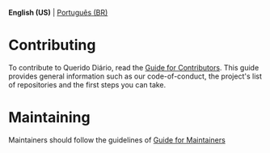 **English (US)** | [Português (BR)](CONTRIBUTING.md)

# Contributing

To contribute to Querido Diário, read the [Guide for Contributors](https://github.com/okfn-brasil/querido-diario-comunidade/blob/main/.github/CONTRIBUTING-en-US.md#contributing). This guide provides general information such as our code-of-conduct, the project's list of repositories and the first steps you can take.

# Maintaining

Maintainers should follow the guidelines of [Guide for Maintainers](https://github.com/okfn-brasil/querido-diario-comunidade/blob/main/.github/CONTRIBUTING-en-US.md#maintaining)